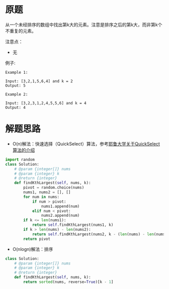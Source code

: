 # 原题
从一个未经排序的数组中找出第k大的元素。注意是排序之后的第k大，而非第k个不重复的元素。

注意点：

  - 无

例子:

```
Example 1:

Input: [3,2,1,5,6,4] and k = 2
Output: 5

Example 2:

Input: [3,2,3,1,2,4,5,5,6] and k = 4
Output: 4
```

# 解题思路
  - O(n)解法：快速选择（QuickSelect）算法，参考[耶鲁大学关于QuickSelect算法的介绍](http://www.cs.yale.edu/homes/aspnes/pinewiki/QuickSelect.html)

```python
import random
class Solution:
    # @param {integer[]} nums
    # @param {integer} k
    # @return {integer}
    def findKthLargest(self, nums, k):
        pivot = random.choice(nums)
        nums1, nums2 = [], []
        for num in nums:
            if num > pivot:
                nums1.append(num)
            elif num < pivot:
                nums2.append(num)
        if k <= len(nums1):
            return self.findKthLargest(nums1, k)
        if k > len(nums) - len(nums2):
            return self.findKthLargest(nums2, k - (len(nums) - len(nums2)))
        return pivot
```

  - O(nlogn)解法：排序
  
```python
class Solution:
    # @param {integer[]} nums
    # @param {integer} k
    # @return {integer}
    def findKthLargest(self, nums, k):
        return sorted(nums, reverse=True)[k - 1]
```
